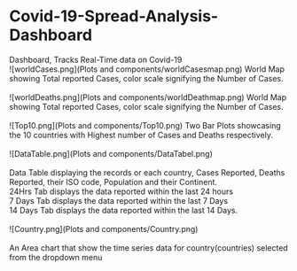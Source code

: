 # Covid-19-Spread-Analysis-Dashboard
Dashboard, Tracks Real-Time data on Covid-19<br>
![worldCases.png](Plots and components/worldCasesmap.png)
World Map showing Total reported Cases, color scale signifying the Number of Cases.
<br><br>
![worldDeaths.png](Plots and components/worldDeathmap.png) 
World Map showing Total reported Cases, color scale signifying the Number of Cases.
<br><br>
![Top10.png](Plots and components/Top10.png)
Two Bar Plots showcasing the 10 countries with Highest number of Cases and Deaths respectively.
<br><br>
![DataTable.png](Plots and components/DataTabel.png)<br><br>
Data Table displaying the records or each country, Cases Reported, Deaths Reported, their ISO code, Population and
 their Continent.<br>
 24Hrs Tab displays the data reported within the last 24 hours<br>
 7 Days  Tab displays the data reported within the last 7 Days<br>
 14 Days Tab displays the data reported within the last 14 Days.
 <br><br>
 ![Country.png](Plots and components/Country.png)<br><br>
 An Area chart that show the time series data for country(countries) selected from the dropdown menu
